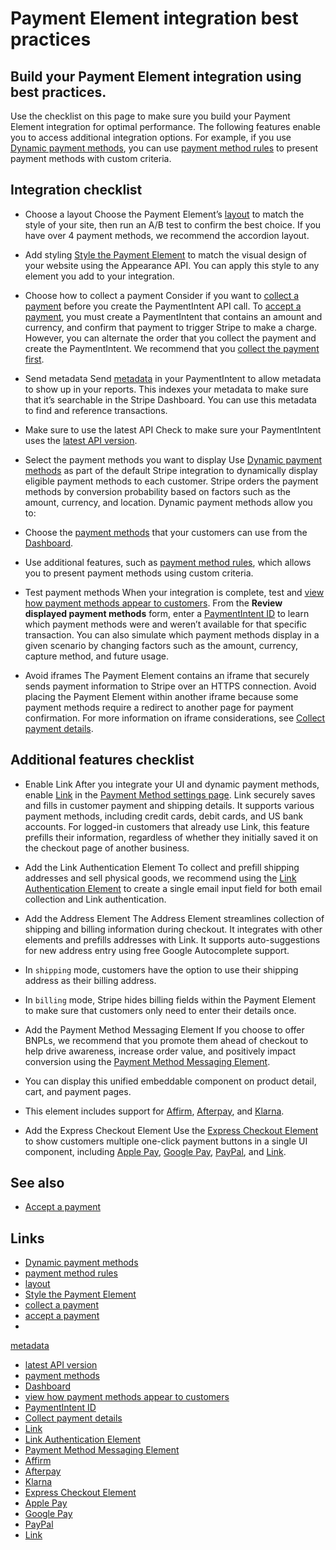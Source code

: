 # Payment Element integration best practices

## Build your Payment Element integration using best practices.

Use the checklist on this page to make sure you build your Payment Element
integration for optimal performance. The following features enable you to access
additional integration options. For example, if you use [Dynamic payment
methods](https://docs.stripe.com/payments/payment-methods/dynamic-payment-methods),
you can use [payment method
rules](https://docs.stripe.com/payments/payment-method-rules) to present payment
methods with custom criteria.

## Integration checklist

- Choose a layout
Choose the Payment Element’s
[layout](https://docs.stripe.com/payments/payment-element#layout) to match the
style of your site, then run an A/B test to confirm the best choice. If you have
over 4 payment methods, we recommend the accordion layout.
- Add styling
[Style the Payment
Element](https://docs.stripe.com/payments/payment-element#appearance) to match
the visual design of your website using the Appearance API. You can apply this
style to any element you add to your integration.
- Choose how to collect a payment
Consider if you want to [collect a
payment](https://docs.stripe.com/payments/accept-a-payment-deferred?type=payment)
before you create the PaymentIntent API call. To [accept a
payment](https://docs.stripe.com/payments/accept-a-payment?platform=web&ui=elements),
you must create a PaymentIntent that contains an amount and currency, and
confirm that payment to trigger Stripe to make a charge. However, you can
alternate the order that you collect the payment and create the PaymentIntent.
We recommend that you [collect the payment
first](https://docs.stripe.com/payments/accept-a-payment-deferred?type=payment).
- Send metadata
Send
[metadata](https://docs.stripe.com/api/payment_intents/create#create_payment_intent-metadata)
in your PaymentIntent to allow metadata to show up in your reports. This indexes
your metadata to make sure that it’s searchable in the Stripe Dashboard. You can
use this metadata to find and reference transactions.
- Make sure to use the latest API
Check to make sure your PaymentIntent uses the [latest API
version](https://docs.stripe.com/upgrades#api-versions).
- Select the payment methods you want to display
Use [Dynamic payment
methods](https://docs.stripe.com/payments/payment-methods/dynamic-payment-methods)
as part of the default Stripe integration to dynamically display eligible
payment methods to each customer. Stripe orders the payment methods by
conversion probability based on factors such as the amount, currency, and
location. Dynamic payment methods allow you to:

- Choose the [payment methods](https://stripe.com/guides/payment-methods-guide)
that your customers can use from the
[Dashboard](https://dashboard.stripe.com/settings/payment_methods).
- Use additional features, such as [payment method
rules](https://docs.stripe.com/payments/payment-method-rules), which allows you
to present payment methods using custom criteria.
- Test payment methods
When your integration is complete, test and [view how payment methods appear to
customers](https://dashboard.stripe.com/settings/payment_methods/review). From
the **Review displayed payment methods** form, enter a [PaymentIntent
ID](https://docs.stripe.com/api/payment_intents/object#payment_intent_object-id)
to learn which payment methods were and weren’t available for that specific
transaction. You can also simulate which payment methods display in a given
scenario by changing factors such as the amount, currency, capture method, and
future usage.
- Avoid iframes
The Payment Element contains an iframe that securely sends payment information
to Stripe over an HTTPS connection. Avoid placing the Payment Element within
another iframe because some payment methods require a redirect to another page
for payment confirmation. For more information on iframe considerations, see
[Collect payment
details](https://docs.stripe.com/payments/accept-a-payment?platform=web&ui=elements#web-collect-payment-details).

## Additional features checklist

- Enable Link
After you integrate your UI and dynamic payment methods, enable
[Link](https://docs.stripe.com/payments/link/payment-element-link) in the
[Payment Method settings
page](https://dashboard.stripe.com/settings/payment_methods). Link securely
saves and fills in customer payment and shipping details. It supports various
payment methods, including credit cards, debit cards, and US bank accounts. For
logged-in customers that already use Link, this feature prefills their
information, regardless of whether they initially saved it on the checkout page
of another business.
- Add the Link Authentication Element
To collect and prefill shipping addresses and sell physical goods, we recommend
using the [Link Authentication
Element](https://docs.stripe.com/payments/elements/link-authentication-element)
to create a single email input field for both email collection and Link
authentication.
- Add the Address Element
The Address Element streamlines collection of shipping and billing information
during checkout. It integrates with other elements and prefills addresses with
Link. It supports auto-suggestions for new address entry using free Google
Autocomplete support.

- In `shipping` mode, customers have the option to use their shipping address as
their billing address.
- In `billing` mode, Stripe hides billing fields within the Payment Element to
make sure that customers only need to enter their details once.
- Add the Payment Method Messaging Element
If you choose to offer BNPLs, we recommend that you promote them ahead of
checkout to help drive awareness, increase order value, and positively impact
conversion using the [Payment Method Messaging
Element](https://docs.stripe.com/payments/payment-method-messaging).

- You can display this unified embeddable component on product detail, cart, and
payment pages.
- This element includes support for
[Affirm](https://docs.stripe.com/payments/affirm),
[Afterpay](https://docs.stripe.com/payments/afterpay-clearpay), and
[Klarna](https://docs.stripe.com/payments/klarna).
- Add the Express Checkout Element
Use the [Express Checkout
Element](https://docs.stripe.com/elements/express-checkout-element) to show
customers multiple one-click payment buttons in a single UI component, including
[Apple Pay](https://docs.stripe.com/apple-pay), [Google
Pay](https://docs.stripe.com/google-pay),
[PayPal](https://docs.stripe.com/payments/paypal), and
[Link](https://docs.stripe.com/payments/link/express-checkout-element-link).

## See also

- [Accept a
payment](https://docs.stripe.com/payments/accept-a-payment?platform=web&ui=elements)

## Links

- [Dynamic payment
methods](https://docs.stripe.com/payments/payment-methods/dynamic-payment-methods)
- [payment method rules](https://docs.stripe.com/payments/payment-method-rules)
- [layout](https://docs.stripe.com/payments/payment-element#layout)
- [Style the Payment
Element](https://docs.stripe.com/payments/payment-element#appearance)
- [collect a
payment](https://docs.stripe.com/payments/accept-a-payment-deferred?type=payment)
- [accept a
payment](https://docs.stripe.com/payments/accept-a-payment?platform=web&ui=elements)
-
[metadata](https://docs.stripe.com/api/payment_intents/create#create_payment_intent-metadata)
- [latest API version](https://docs.stripe.com/upgrades#api-versions)
- [payment methods](https://stripe.com/guides/payment-methods-guide)
- [Dashboard](https://dashboard.stripe.com/settings/payment_methods)
- [view how payment methods appear to
customers](https://dashboard.stripe.com/settings/payment_methods/review)
- [PaymentIntent
ID](https://docs.stripe.com/api/payment_intents/object#payment_intent_object-id)
- [Collect payment
details](https://docs.stripe.com/payments/accept-a-payment?platform=web&ui=elements#web-collect-payment-details)
- [Link](https://docs.stripe.com/payments/link/payment-element-link)
- [Link Authentication
Element](https://docs.stripe.com/payments/elements/link-authentication-element)
- [Payment Method Messaging
Element](https://docs.stripe.com/payments/payment-method-messaging)
- [Affirm](https://docs.stripe.com/payments/affirm)
- [Afterpay](https://docs.stripe.com/payments/afterpay-clearpay)
- [Klarna](https://docs.stripe.com/payments/klarna)
- [Express Checkout
Element](https://docs.stripe.com/elements/express-checkout-element)
- [Apple Pay](https://docs.stripe.com/apple-pay)
- [Google Pay](https://docs.stripe.com/google-pay)
- [PayPal](https://docs.stripe.com/payments/paypal)
- [Link](https://docs.stripe.com/payments/link/express-checkout-element-link)
